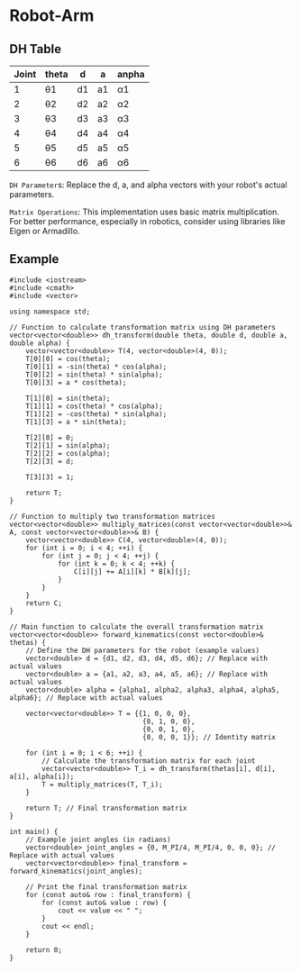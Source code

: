 # Robot-Arm

## DH Table
| Joint | theta  |    d   |    a   |  anpha |
| ----- | ------ | ------ | ------ | ------ |
|   1   |   θ1   |   d1   |   a1   |   α1   |
|   2   |   θ2   |   d2   |   a2   |   α2   |
|   3   |   θ3   |   d3   |   a3   |   α3   |
|   4   |   θ4   |   d4   |   a4   |   α4   |
|   5   |   θ5   |   d5   |   a5   |   α5   |
|   6   |   θ6   |   d6   |   a6   |   α6   |

`DH Parameter`s: Replace the d, a, and alpha vectors with your robot's actual parameters.

`Matrix Operations`: This implementation uses basic matrix multiplication. For better performance, especially in robotics, consider using libraries like Eigen or Armadillo.

## Example

```
#include <iostream>
#include <cmath>
#include <vector>

using namespace std;

// Function to calculate transformation matrix using DH parameters
vector<vector<double>> dh_transform(double theta, double d, double a, double alpha) {
    vector<vector<double>> T(4, vector<double>(4, 0));
    T[0][0] = cos(theta);
    T[0][1] = -sin(theta) * cos(alpha);
    T[0][2] = sin(theta) * sin(alpha);
    T[0][3] = a * cos(theta);
    
    T[1][0] = sin(theta);
    T[1][1] = cos(theta) * cos(alpha);
    T[1][2] = -cos(theta) * sin(alpha);
    T[1][3] = a * sin(theta);
    
    T[2][0] = 0;
    T[2][1] = sin(alpha);
    T[2][2] = cos(alpha);
    T[2][3] = d;
    
    T[3][3] = 1;

    return T;
}

// Function to multiply two transformation matrices
vector<vector<double>> multiply_matrices(const vector<vector<double>>& A, const vector<vector<double>>& B) {
    vector<vector<double>> C(4, vector<double>(4, 0));
    for (int i = 0; i < 4; ++i) {
        for (int j = 0; j < 4; ++j) {
            for (int k = 0; k < 4; ++k) {
                C[i][j] += A[i][k] * B[k][j];
            }
        }
    }
    return C;
}

// Main function to calculate the overall transformation matrix
vector<vector<double>> forward_kinematics(const vector<double>& thetas) {
    // Define the DH parameters for the robot (example values)
    vector<double> d = {d1, d2, d3, d4, d5, d6}; // Replace with actual values
    vector<double> a = {a1, a2, a3, a4, a5, a6}; // Replace with actual values
    vector<double> alpha = {alpha1, alpha2, alpha3, alpha4, alpha5, alpha6}; // Replace with actual values

    vector<vector<double>> T = {{1, 0, 0, 0},
                                 {0, 1, 0, 0},
                                 {0, 0, 1, 0},
                                 {0, 0, 0, 1}}; // Identity matrix

    for (int i = 0; i < 6; ++i) {
        // Calculate the transformation matrix for each joint
        vector<vector<double>> T_i = dh_transform(thetas[i], d[i], a[i], alpha[i]);
        T = multiply_matrices(T, T_i);
    }

    return T; // Final transformation matrix
}

int main() {
    // Example joint angles (in radians)
    vector<double> joint_angles = {0, M_PI/4, M_PI/4, 0, 0, 0}; // Replace with actual values
    vector<vector<double>> final_transform = forward_kinematics(joint_angles);

    // Print the final transformation matrix
    for (const auto& row : final_transform) {
        for (const auto& value : row) {
            cout << value << " ";
        }
        cout << endl;
    }

    return 0;
}

```
